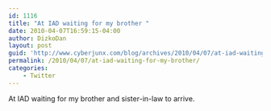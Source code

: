 ```yaml
---
id: 1116
title: "At IAD waiting for my brother "
date: 2010-04-07T16:59:15-04:00
author: DizkoDan
layout: post
guid: 'http://www.cyberjunx.com/blog/archives/2010/04/07/at-iad-waiting-for-my-brother/'
permalink: /2010/04/07/at-iad-waiting-for-my-brother/
categories:
    - Twitter
---
```


At IAD waiting for my brother and sister-in-law to arrive.